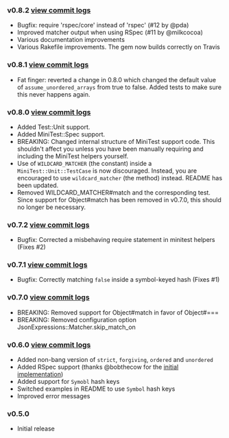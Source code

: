 ### v0.8.2 [view commit logs](https://github.com/chancancode/json_expressions/compare/0.8.1...0.8.2)

* Bugfix: require 'rspec/core' instead of 'rspec' (#12 by @pda)
* Improved matcher output when using RSpec (#11 by @milkcocoa)
* Various documentation improvements
* Various Rakefile improvements. The gem now builds correctly on Travis

### v0.8.1 [view commit logs](https://github.com/chancancode/json_expressions/compare/0.8.0...0.8.1)

* Fat finger: reverted a change in 0.8.0 which changed the default value of `assume_unordered_arrays` from true to false. Added tests to make sure this never happens again.

### v0.8.0 [view commit logs](https://github.com/chancancode/json_expressions/compare/0.7.2...0.8.0)

* Added Test::Unit support.
* Added MiniTest::Spec support.
* BREAKING: Changed internal structure of MiniTest support code. This shouldn't affect you unless you have been manually requiring and including the MiniTest helpers yourself.
* Use of `WILDCARD_MATCHER` (the constant) inside a `MiniTest::Unit::TestCase` is now discouraged. Instead, you are encouraged to use `wildcard_matcher` (the method) instead. README has been updated.
* Removed WILDCARD_MATCHER#match and the corresponding test. Since support for Object#match has been removed in v0.7.0, this should no longer be necessary.

### v0.7.2 [view commit logs](https://github.com/chancancode/json_expressions/compare/0.7.1...0.7.2)

* Bugfix: Corrected a misbehaving require statement in minitest helpers (Fixes #2)

### v0.7.1 [view commit logs](https://github.com/chancancode/json_expressions/compare/0.7.0...0.7.1)

* Bugfix: Correctly matching `false` inside a symbol-keyed hash (Fixes #1)

### v0.7.0 [view commit logs](https://github.com/chancancode/json_expressions/compare/0.6.0...0.7.0)

* BREAKING: Removed support for Object#match in favor of Object#===
* BREAKING: Removed configuration option JsonExpressions::Matcher.skip_match_on

### v0.6.0 [view commit logs](https://github.com/chancancode/json_expressions/compare/0.5.0...0.6.0)

* Added non-bang version of `strict`, `forgiving`, `ordered` and `unordered`
* Added RSpec support (thanks @bobthecow for the [initial implementation](https://gist.github.com/3086558))
* Added support for `Symobl` hash keys
* Switched examples in README to use `Symbol` hash keys
* Improved error messages

### v0.5.0

* Initial release